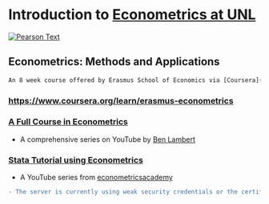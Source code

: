 # Introduction to [Econometrics at UNL](https://bulletin.unl.edu/undergraduate/courses/ECON/417)

[![Pearson Text](https://www.pearsonhighered.com/assets/bigcovers/0/1/3/3/0133595420.jpg)](http://www.mypearsonstore.com/bookstore/introduction-to-econometrics-update-plus-new-mylab-9780133595420?xid=PSED)

## Econometrics: Methods and Applications
```diff
An 8 week course offered by Erasmus School of Economics via [Coursera](https://www.coursera.org/)
```
### https://www.coursera.org/learn/erasmus-econometrics

### [A Full Course in Econometrics](https://www.youtube.com/user/SpartacanUsuals/playlists)
* A comprehensive series on YouTube by [Ben Lambert](https://ben-lambert.com/about/)

### [Stata Tutorial using Econometrics](https://www.youtube.com/watch?v=YMt5K68ZvjQ&list=PLRW9kMvtNZOh7Xt1m5Mlhhz2wtr0tCUEE)
* A YouTube series from [econometricsacademy](https://sites.google.com/site/econometricsacademy/econometrics-software/stata)


```diff
- The server is currently using weak security credentials or the certificate has expired.
```
